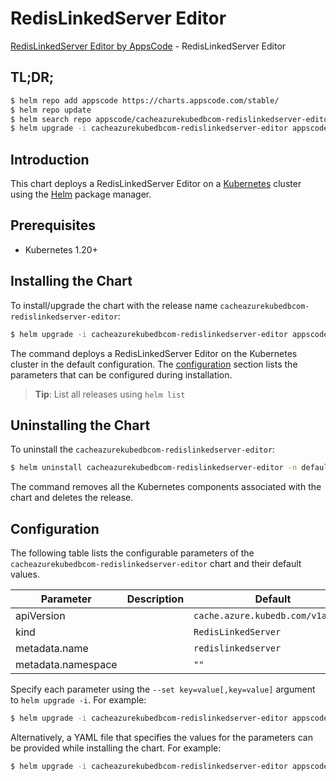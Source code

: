 # RedisLinkedServer Editor

[RedisLinkedServer Editor by AppsCode](https://appscode.com) - RedisLinkedServer Editor

## TL;DR;

```bash
$ helm repo add appscode https://charts.appscode.com/stable/
$ helm repo update
$ helm search repo appscode/cacheazurekubedbcom-redislinkedserver-editor --version=v0.17.0
$ helm upgrade -i cacheazurekubedbcom-redislinkedserver-editor appscode/cacheazurekubedbcom-redislinkedserver-editor -n default --create-namespace --version=v0.17.0
```

## Introduction

This chart deploys a RedisLinkedServer Editor on a [Kubernetes](http://kubernetes.io) cluster using the [Helm](https://helm.sh) package manager.

## Prerequisites

- Kubernetes 1.20+

## Installing the Chart

To install/upgrade the chart with the release name `cacheazurekubedbcom-redislinkedserver-editor`:

```bash
$ helm upgrade -i cacheazurekubedbcom-redislinkedserver-editor appscode/cacheazurekubedbcom-redislinkedserver-editor -n default --create-namespace --version=v0.17.0
```

The command deploys a RedisLinkedServer Editor on the Kubernetes cluster in the default configuration. The [configuration](#configuration) section lists the parameters that can be configured during installation.

> **Tip**: List all releases using `helm list`

## Uninstalling the Chart

To uninstall the `cacheazurekubedbcom-redislinkedserver-editor`:

```bash
$ helm uninstall cacheazurekubedbcom-redislinkedserver-editor -n default
```

The command removes all the Kubernetes components associated with the chart and deletes the release.

## Configuration

The following table lists the configurable parameters of the `cacheazurekubedbcom-redislinkedserver-editor` chart and their default values.

|     Parameter      | Description |                   Default                    |
|--------------------|-------------|----------------------------------------------|
| apiVersion         |             | <code>cache.azure.kubedb.com/v1alpha1</code> |
| kind               |             | <code>RedisLinkedServer</code>               |
| metadata.name      |             | <code>redislinkedserver</code>               |
| metadata.namespace |             | <code>""</code>                              |


Specify each parameter using the `--set key=value[,key=value]` argument to `helm upgrade -i`. For example:

```bash
$ helm upgrade -i cacheazurekubedbcom-redislinkedserver-editor appscode/cacheazurekubedbcom-redislinkedserver-editor -n default --create-namespace --version=v0.17.0 --set apiVersion=cache.azure.kubedb.com/v1alpha1
```

Alternatively, a YAML file that specifies the values for the parameters can be provided while
installing the chart. For example:

```bash
$ helm upgrade -i cacheazurekubedbcom-redislinkedserver-editor appscode/cacheazurekubedbcom-redislinkedserver-editor -n default --create-namespace --version=v0.17.0 --values values.yaml
```
